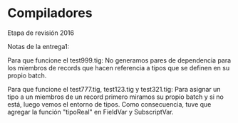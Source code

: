 Compiladores
============

Etapa de revisión 2016

Notas de la entrega1:

Para que funcione el test999.tig: No generamos pares de dependencia para los miembros de records que hacen referencia a tipos que se definen en su propio batch.

Para que funcione el test777.tig, test123.tig y test321.tig: Para asignar un tipo a un miembros de un record primero miramos su propio batch y si no está, luego vemos el entorno de tipos. Como consecuencia, tuve que agregar la función "tipoReal" en FieldVar y SubscriptVar.

